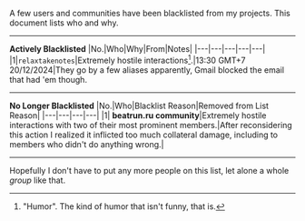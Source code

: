 A few users and communities have been blacklisted from my projects. This document lists who and why.

---
**Actively Blacklisted**
|No.|Who|Why|From|Notes|
|---|---|---|---|---|
|1|`relaxtakenotes`|Extremely hostile interactions[^1].|13:30 GMT+7 20/12/2024|They go by a few aliases apparently, Gmail blocked the email that had 'em though.

---
**No Longer Blacklisted**
|No.|Who|Blacklist Reason|Removed from List Reason|
|---|---|---|---|
|1| **beatrun.ru community**|Extremely hostile interactions with two of their most prominent members.|After reconsidering this action I realized it inflicted too much collateral damage, including to members who didn't do anything wrong.|

---
Hopefully I don't have to put any more people on this list, let alone a whole *group* like that.

[^1]: "Humor". The kind of humor that isn't funny, that is.
